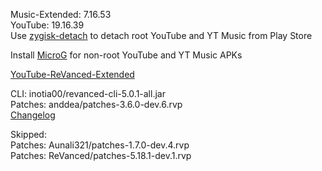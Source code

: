 Music-Extended: 7.16.53  
YouTube: 19.16.39  
Use [zygisk-detach](https://github.com/j-hc/zygisk-detach) to detach root YouTube and YT Music from Play Store  

Install [MicroG](https://github.com/WSTxda/MicroG-RE/releases) for non-root YouTube and YT Music APKs  

[YouTube-ReVanced-Extended](https://github.com/saqie1393/Anddea-YT)
  
CLI: inotia00/revanced-cli-5.0.1-all.jar  
Patches: anddea/patches-3.6.0-dev.6.rvp  
[Changelog](https://github.com/anddea/revanced-patches/releases/tag/v3.6.0-dev.6)  

Skipped:  
Patches: Aunali321/patches-1.7.0-dev.4.rvp          
Patches: ReVanced/patches-5.18.1-dev.1.rvp    
